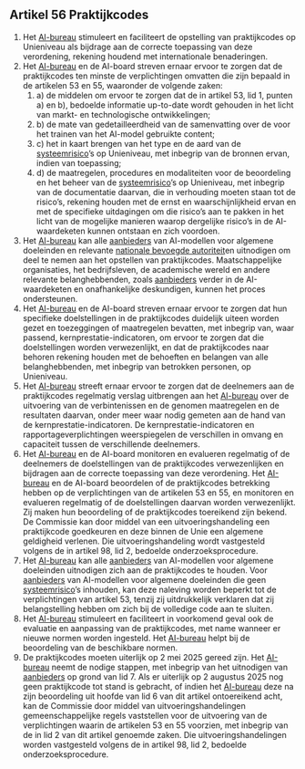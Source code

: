 ## Artikel 56 Praktijkcodes

1. Het [AI-bureau](a3.md#^aibur) stimuleert en faciliteert de opstelling van praktijkcodes op Unieniveau als bijdrage aan de correcte toepassing van deze verordening, rekening houdend met internationale benaderingen.
2. Het [AI-bureau](a3.md#^aibur) en de AI-board streven ernaar ervoor te zorgen dat de praktijkcodes ten minste de verplichtingen omvatten die zijn bepaald in de artikelen 53 en 55, waaronder de volgende zaken:
   1. a) de middelen om ervoor te zorgen dat de in artikel 53, lid 1, punten a) en b), bedoelde informatie up-to-date wordt gehouden in het licht van markt- en technologische ontwikkelingen;
   2. b) de mate van gedetailleerdheid van de samenvatting over de voor het trainen van het AI-model gebruikte content;
   3. c) het in kaart brengen van het type en de aard van de [systeemrisico](a3.md#^sysrisk)’s op Unieniveau, met inbegrip van de bronnen ervan, indien van toepassing;
   4. d) de maatregelen, procedures en modaliteiten voor de beoordeling en het beheer van de [systeemrisico](a3.md#^sysrisk)’s op Unieniveau, met inbegrip van de documentatie daarvan, die in verhouding moeten staan tot de risico’s, rekening houden met de ernst en waarschijnlijkheid ervan en met de specifieke uitdagingen om die risico’s aan te pakken in het licht van de mogelijke manieren waarop dergelijke risico’s in de AI-waardeketen kunnen ontstaan en zich voordoen.
3. Het [AI-bureau](a3.md#^aibur) kan alle [aanbieders](a3.md#^aanbieder) van AI-modellen voor algemene doeleinden en relevante [nationale bevoegde autoriteit](a3.md#^natbau)en uitnodigen om deel te nemen aan het opstellen van praktijkcodes. Maatschappelijke organisaties, het bedrijfsleven, de academische wereld en andere relevante belanghebbenden, zoals [aanbieders](a3.md#^aanbieder) verder in de AI-waardeketen en onafhankelijke deskundigen, kunnen het proces ondersteunen.
4. Het [AI-bureau](a3.md#^aibur) en de AI-board streven ernaar ervoor te zorgen dat hun specifieke doelstellingen in de praktijkcodes duidelijk uiteen worden gezet en toezeggingen of maatregelen bevatten, met inbegrip van, waar passend, kernprestatie-indicatoren, om ervoor te zorgen dat die doelstellingen worden verwezenlijkt, en dat de praktijkcodes naar behoren rekening houden met de behoeften en belangen van alle belanghebbenden, met inbegrip van betrokken personen, op Unieniveau.
5. Het [AI-bureau](a3.md#^aibur) streeft ernaar ervoor te zorgen dat de deelnemers aan de praktijkcodes regelmatig verslag uitbrengen aan het [AI-bureau](a3.md#^aibur) over de uitvoering van de verbintenissen en de genomen maatregelen en de resultaten daarvan, onder meer waar nodig gemeten aan de hand van de kernprestatie-indicatoren. De kernprestatie-indicatoren en rapportageverplichtingen weerspiegelen de verschillen in omvang en capaciteit tussen de verschillende deelnemers.
6. Het [AI-bureau](a3.md#^aibur) en de AI-board monitoren en evalueren regelmatig of de deelnemers de doelstellingen van de praktijkcodes verwezenlijken en bijdragen aan de correcte toepassing van deze verordening. Het [AI-bureau](a3.md#^aibur) en de AI-board beoordelen of de praktijkcodes betrekking hebben op de verplichtingen van de artikelen 53 en 55, en monitoren en evalueren regelmatig of de doelstellingen daarvan worden verwezenlijkt. Zij maken hun beoordeling of de praktijkcodes toereikend zijn bekend.
   De Commissie kan door middel van een uitvoeringshandeling een praktijkcode goedkeuren en deze binnen de Unie een algemene geldigheid verlenen. Die uitvoeringshandeling wordt vastgesteld volgens de in artikel 98, lid 2, bedoelde onderzoeksprocedure.
7. Het [AI-bureau](a3.md#^aibur) kan alle [aanbieders](a3.md#^aanbieder) van AI-modellen voor algemene doeleinden uitnodigen zich aan de praktijkcodes te houden. Voor [aanbieders](a3.md#^aanbieder) van AI-modellen voor algemene doeleinden die geen [systeemrisico](a3.md#^sysrisk)’s inhouden, kan deze naleving worden beperkt tot de verplichtingen van artikel 53, tenzij zij uitdrukkelijk verklaren dat zij belangstelling hebben om zich bij de volledige code aan te sluiten.
8. Het [AI-bureau](a3.md#^aibur) stimuleert en faciliteert in voorkomend geval ook de evaluatie en aanpassing van de praktijkcodes, met name wanneer er nieuwe normen worden ingesteld. Het [AI-bureau](a3.md#^aibur) helpt bij de beoordeling van de beschikbare normen.
9. De praktijkcodes moeten uiterlijk op 2 mei 2025 gereed zijn. Het [AI-bureau](a3.md#^aibur) neemt de nodige stappen, met inbegrip van het uitnodigen van [aanbieders](a3.md#^aanbieder) op grond van lid 7.
   Als er uiterlijk op 2 augustus 2025 nog geen praktijkcode tot stand is gebracht, of indien het [AI-bureau](a3.md#^aibur) deze na zijn beoordeling uit hoofde van lid 6 van dit artikel ontoereikend acht, kan de Commissie door middel van uitvoeringshandelingen gemeenschappelijke regels vaststellen voor de uitvoering van de verplichtingen waarin de artikelen 53 en 55 voorzien, met inbegrip van de in lid 2 van dit artikel genoemde zaken. Die uitvoeringshandelingen worden vastgesteld volgens de in artikel 98, lid 2, bedoelde onderzoeksprocedure.
